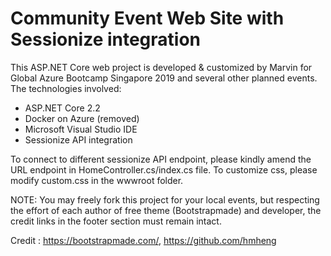 # Community Event Web Site with Sessionize integration

This ASP.NET Core web project is developed & customized by Marvin for Global Azure Bootcamp Singapore 2019 and several other planned events.
The technologies involved:
- ASP.NET Core 2.2
- Docker on Azure (removed)
- Microsoft Visual Studio IDE
- Sessionize API integration

To connect to different sessionize API endpoint, please kindly amend the URL endpoint in HomeController.cs/index.cs file.
To customize css, please modify custom.css in the wwwroot folder.

NOTE: You may freely fork this project for your local events, but respecting the effort of each author of free theme (Bootstrapmade) and developer, the credit links in the footer section must remain intact.

Credit : https://bootstrapmade.com/, https://github.com/hmheng
